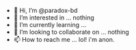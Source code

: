 - 👋 Hi, I’m @paradox-bd
- 👀 I’m interested in ... nothing
- 🌱 I’m currently learning ...
- 💞️ I’m looking to collaborate on ... nothing
- 📫 How to reach me ... lol! i'm anon.

<!---
paradox-bd/paradox-bd is a ✨ special ✨ repository because its `README.md` (this file) appears on your GitHub profile.
You can click the Preview link to take a look at your changes.
--->
